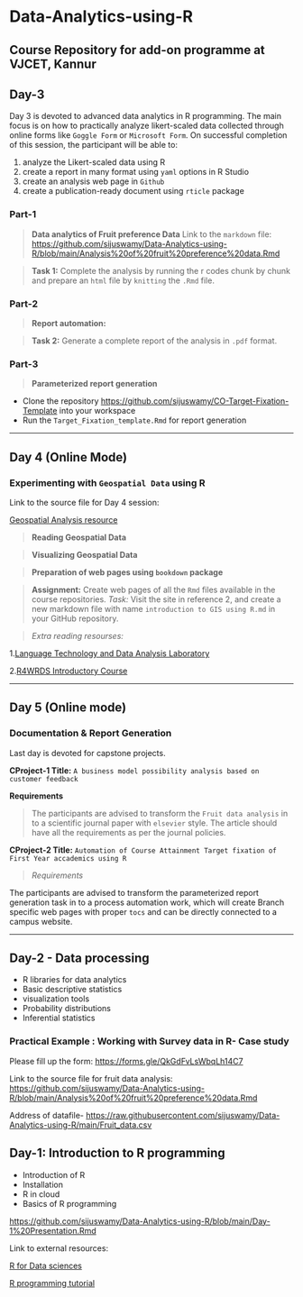 # Data-Analytics-using-R
Course Repository for add-on programme at VJCET, Kannur
----

## Day-3

Day 3 is devoted to advanced data analytics in R programming. The main focus is on how to practically analyze likert-scaled data collected through online forms like `Goggle Form` or `Microsoft Form`. On successful completion of this session, the participant will be able to:
1. analyze the Likert-scaled data using R
2. create a report in many format using `yaml` options in R Studio
3. create an analysis web page in `Github`
4. create a publication-ready document using `rticle` package

### Part-1
>**Data analytics of Fruit preference Data**
Link to the `markdown` file:
<https://github.com/sijuswamy/Data-Analytics-using-R/blob/main/Analysis%20of%20fruit%20preference%20data.Rmd>

>**Task 1:** Complete the analysis by running the r codes chunk by chunk and prepare an `html` file by `knitting` the `.Rmd` file.
### Part-2

>**Report automation:**

>**Task 2:** Generate a complete report of the analysis in `.pdf` format.

### Part-3
>**Parameterized report generation**

- Clone  the repository <https://github.com/sijuswamy/CO-Target-Fixation-Template> into your workspace
- Run the `Target_Fixation_template.Rmd` for report generation

-----------------------------------------------------------------------------
## Day 4 (Online Mode)

### Experimenting with `Geospatial Data` using R

Link to the source file for Day 4 session:

[Geospatial Analysis resource](https://github.com/sijuswamy/Data-Analytics-using-R/blob/main/gviz.Rmd)

>**Reading Geospatial Data**

>**Visualizing Geospatial Data**

>**Preparation of web pages using `bookdown` package**

>**Assignment:** Create web pages of all the `Rmd` files available in the course repositories.
>*Task:* Visit the site in reference 2, and create a new markdown file with name `introduction to GIS using R.md` in your GitHub repository.

>*Extra reading resourses:*

1.[Language Technology and Data Analysis Laboratory](https://ladal.edu.au/gviz.html)

2.[R4WRDS Introductory Course](https://www.r4wrds.com/intro/)

---------------------------------------------------------------------------------------------------
## Day 5 (Online mode)

### Documentation & Report Generation

Last day is devoted for capstone projects.

**CProject-1 Title:**  `A business model possibility analysis based on customer feedback`

**Requirements**

>The participants are advised to transform the `Fruit data analysis` in to a scientific journal paper with `elsevier` style. The article should have all the requirements as per the journal policies.

**CProject-2 Title:** `Automation of Course Attainment Target fixation of First Year accademics using R`

>*Requirements*

The participants are advised to transform the parameterized report generation task in to a process automation work, which will create Branch specific web pages with proper `tocs` and can be directly connected to a campus website.

--------------------------------------------------------------------------------------------------------
## Day-2 - Data processing

- R libraries for data analytics
- Basic descriptive statistics
- visualization tools 
- Probability distributions
- Inferential statistics

### Practical Example : Working with Survey data in R- Case study

Please fill up the form:
<https://forms.gle/QkGdFvLsWbqLh14C7>

Link to the source file for fruit data analysis:
<https://github.com/sijuswamy/Data-Analytics-using-R/blob/main/Analysis%20of%20fruit%20preference%20data.Rmd>

Address of datafile- https://raw.githubusercontent.com/sijuswamy/Data-Analytics-using-R/main/Fruit_data.csv


## Day-1: Introduction to R programming
- Introduction of R
- Installation
- R in cloud
- Basics of R programming


<https://github.com/sijuswamy/Data-Analytics-using-R/blob/main/Day-1%20Presentation.Rmd>

Link to external resources:

[R for Data sciences](https://bookdown.org/rdpeng/rprogdatascience/)

[R programming tutorial](https://bookdown.org/nguyenthieu2102/r_programming_tutorial/)


